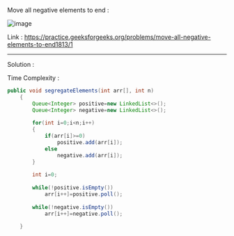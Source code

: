 Move all negative elements to end :

![image](https://user-images.githubusercontent.com/23376002/180262612-0f9bfd80-7ddf-4169-b9aa-7ee3dbddb3f0.png)


Link : https://practice.geeksforgeeks.org/problems/move-all-negative-elements-to-end1813/1


-----------------------------------------------------------------------------------------------------------------------------------------------------


Solution :

Time Complexity :


```java
public void segregateElements(int arr[], int n)
    {
        Queue<Integer> positive=new LinkedList<>();
        Queue<Integer> negative=new LinkedList<>();
        
        for(int i=0;i<n;i++)
        {
            if(arr[i]>=0)
                positive.add(arr[i]);
            else 
                negative.add(arr[i]);
        }
        
        int i=0;
        
        while(!positive.isEmpty())
            arr[i++]=positive.poll();
        
        while(!negative.isEmpty())
            arr[i++]=negative.poll();
            
    }

```



